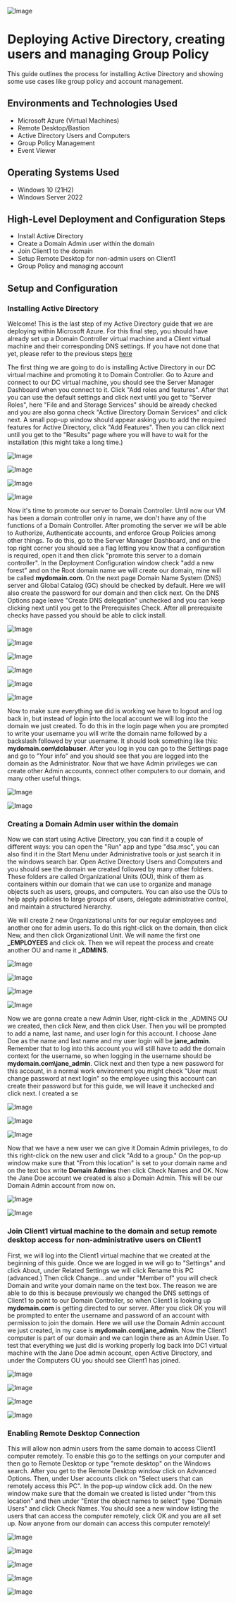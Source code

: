 <p align="center">
  
![Image](https://github.com/user-attachments/assets/ad8da1a3-4fff-4af2-bd17-cdd14d39da67)


<h1> Deploying Active Directory, creating users and managing Group Policy</h1>
This guide outlines the process for installing  Active Directory and showing some use cases like group policy and account management. <br />




<h2>Environments and Technologies Used</h2>

- Microsoft Azure (Virtual Machines)
- Remote Desktop/Bastion
- Active Directory Users and Computers
- Group Policy Management
- Event Viewer 

<h2>Operating Systems Used </h2>

- Windows 10 (21H2)
- Windows Server 2022 

<h2>High-Level Deployment and Configuration Steps</h2>

- Install Active Directory
- Create a Domain Admin user within the domain
- Join Client1 to the domain
- Setup Remote Desktop for non-admin users on Client1
- Group Policy and managing account
  
<h2>Setup and Configuration</h2>

<h3> Installing Active Directory</h3>

Welcome! This is the last step of my Active Directory guide that we are deploying within Microsoft Azure. For this final step, you should have already set up a Domain Controller virtual machine and a Client virtual machine and their corresponding DNS settings. If you have not done that yet, please refer to the previous steps [here](https://github.com/JosueVazquezTech) 

The first thing we are going to do is installing Active Directory in our DC virtual machine and promoting it to Domain Controller. Go to Azure and connect to our DC virtual machine, you should see the Server Manager Dashboard when you connect to it. Click "Add roles and features". After that you can use the default settings and click next until you get to "Server Roles", here "File and and Storage Services" should be already checked and you are also gonna check "Active Directory Domain Services" and click next. A small pop-up window should appear asking you to add the required features for Active Directory, click "Add Features". Then you can click next until you get to the "Results" page where you will have to wait for the installation (this might take a long time.)

![Image](https://github.com/user-attachments/assets/7cbca3ac-a5d8-46f5-84c8-ee1415afcd03)

![Image](https://github.com/user-attachments/assets/dea02a31-4c00-41c4-be3e-db8316427879)

![Image](https://github.com/user-attachments/assets/c28d2179-12d6-4dfd-81d0-1b529250c7ff)

![Image](https://github.com/user-attachments/assets/a03f61f4-e3c5-4628-a403-7a02a9ee7717)

Now it's time to promote our server to Domain Controller. Until now our VM has been a domain controller only in name, we don't have any of the functions of a Domain Controller. After promoting the server we will be able to Authorize, Authenticate accounts, and enforce Group Policies among other things. To do this, go to the Server Manager Dashboard, and on the top right corner you should see a flag letting you know that a configuration is required, open it and then click "promote this server to a domain controller". In the Deployment Configuration window check "add a new forest" and on the Root domain name we will create our domain, mine will be called **mydomain.com**. On the next page Domain Name System (DNS) server and Global Catalog (GC) should be checked by default. Here we will also create the password for our domain and then click next. On the DNS Options page leave "Create DNS delegation" unchecked and you can keep clicking next until you get to the Prerequisites Check. After all prerequisite checks have passed you should be able to click install. 

![Image](https://github.com/user-attachments/assets/c7d1e406-7db3-4346-b7f7-61aa2a00c097)

![Image](https://github.com/user-attachments/assets/c9021646-e598-45f0-a5ff-a2e076022438)

![Image](https://github.com/user-attachments/assets/cd841378-112a-40f6-87c8-9c61f2bb85e7)

![Image](https://github.com/user-attachments/assets/d53824ed-161a-4e70-aaf6-f871d42ed263)

![Image](https://github.com/user-attachments/assets/0ac52a39-51da-49b3-8d0d-29808aca82ee)

![Image](https://github.com/user-attachments/assets/a9bf7bfd-c493-46c0-b299-abee1135288f)

Now to make sure everything we did is working we have to logout and log back in, but instead of login into the local account we will log into the domain we just created. To do this in the login page when you are prompted to write your username you will write the domain name followed by a backslash followed by your username. It should look something like this: **mydomain.com\dclabuser**. After you log in you can go to the Settings page and go to "Your info" and you should see that you are logged into the domain as the Administrator. Now that we have Admin privileges we can create other Admin accounts, connect other computers to our domain, and many other useful things. 

![Image](https://github.com/user-attachments/assets/2eb857bb-7536-4c31-8812-350e49e8f095)

![Image](https://github.com/user-attachments/assets/2988d5a8-532a-41ed-8e02-eb00c76cd396)

<h3> Creating a Domain Admin user within the domain</h3>

Now we can start using Active Directory, you can find it a couple of different ways: you can open the "Run" app and type "dsa.msc", you can also find it in the Start Menu under Administrative tools or just search it in the windows search bar. Open Active Directory Users and Computers and you should see the domain we created followed by many other folders. These folders are called Organizational Units (OU), think of them as containers within our domain that we can use to organize and manage objects such as users, groups, and computers. You can also use the OUs to help apply policies to large groups of users, delegate administrative control, and maintain a structured hierarchy. 

We will create 2 new Organizational units for our regular employees and another one for admin users. To do this right-click on the domain, then click New, and then click Organizational Unit. We will name the first one **_EMPLOYEES** and click ok. Then we will repeat the process and create another OU and name it **_ADMINS**. 

![Image](https://github.com/user-attachments/assets/142392ea-3c89-40bd-b252-018ae1d33582)

![Image](https://github.com/user-attachments/assets/36d539ea-d9e9-428c-9f13-a21b5eb739ad)

![Image](https://github.com/user-attachments/assets/c95d1df1-2fde-4158-9715-5791a9fafe3f)

![Image](https://github.com/user-attachments/assets/0515a9cd-6aa1-4c38-b47c-a3642550878b)

Now we are gonna create a new Admin User, right-click in the _ADMINS OU we created, then click New, and then click User. Then you will be prompted to add a name, last name, and user login for this account. I choose Jane Doe as the name and last name and my user login will be **jane_admin**. Remember that to log into this account you will still have to add the domain context for the username, so when logging in the username should be **mydomain.com\jane_admin**. Click next and then type a new password for this account, in a normal work environment you might check "User must change password at next login" so the employee using this account can create their password but for this guide, we will leave it unchecked and click next. I created a se

![Image](https://github.com/user-attachments/assets/be3cdf5f-2f25-421e-bd02-2cd767b43015)

![Image](https://github.com/user-attachments/assets/85964598-bbaa-4855-8d8c-fafc99a66dcd)

![Image](https://github.com/user-attachments/assets/12e810e1-1ff0-4733-98fc-cd7a2b255ee4)

Now that we have a new user we can give it Domain Admin privileges, to do this right-click on the new user and click "Add to a group." On the pop-up window make sure that "From this location" is set to your domain name and on the text box write **Domain Admins** then click Check Names and OK. Now the Jane Doe account we created is also a Domain Admin. This will be our Domain Admin account from now on.

![Image](https://github.com/user-attachments/assets/d906cda6-0676-47bc-9139-bda379c9a114)

![Image](https://github.com/user-attachments/assets/a5dfdaee-f633-4388-8353-19a3bfbf8be3)

<h3> Join Client1 virtual machine to the domain and setup remote desktop access for non-administrative users on Client1</h3>

First, we will log into the Client1 virtual machine that we created at the beginning of this guide. Once we are logged in we will go to "Settings" and click About, under Related Settings we will click Rename this PC (advanced.) Then click Change... and under "Member of" you will check Domain and write your domain name on the text box. The reason we are able to do this is because previously we changed the DNS settings of Client1 to point to our Domain Controller, so when Client1 is looking up **mydomain.com** is getting directed to our server. After you click OK you will be prompted to enter the username and password of an account with permission to join the domain. Here we will use the Domain Admin account we just created, in my case is **mydomain.com\jane_admin**. Now the Client1 computer is part of our domain and we can login there as an Admin User. To test that everything we just did is working properly log back into DC1 virtual machine with the Jane Doe admin account, open Active Directory, and under the Computers OU you should see Client1 has joined.

![Image](https://github.com/user-attachments/assets/b2f4c423-b962-4e15-acb1-6f3fea127f0b)

![Image](https://github.com/user-attachments/assets/52dc29b2-e7ac-4a9e-9634-718fd001e5ff)

![Image](https://github.com/user-attachments/assets/d2e6b395-ee87-4790-ba1a-0211e95e3d14)

![Image](https://github.com/user-attachments/assets/82802563-f354-4d0c-9dd4-e973dbbdaddc)

<h3> Enabling Remote Desktop Connection</h3>


This will allow non admin users from the same domain to access Client1 computer remotely. To enable this go to the settings on your computer and then go to Remote Desktop or type "remote desktop" on the Windows search. After you get to the Remote Desktop window click on Advanced Options. Then, under User accounts click on "Select users that can remotely access this PC". In the pop-up window click add. On the new window make sure that the domain we created is listed under "from this location" and then under "Enter the object names to select" type "Domain Users" and click Check Names. You should see a new window listing the users that can access the computer remotely, click OK and you are all set up. Now anyone from our domain can access this computer remotely!


![Image](https://github.com/user-attachments/assets/a65d6924-670d-41c8-986e-fd8646dd8ea1)

![Image](https://github.com/user-attachments/assets/d2b2ff03-4303-4e17-b93c-7ab984098296)

![Image](https://github.com/user-attachments/assets/a219e708-5080-4779-b88d-2bf299473c39)

![Image](https://github.com/user-attachments/assets/a160ab71-981f-44b1-b4fb-b04aee4bd081)


![Image](https://github.com/user-attachments/assets/0279c3e8-a455-4b38-ba38-518e4946ad3f)






































